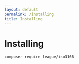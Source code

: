 ```yaml
---
layout: default
permalink: /installing
title: Installing
---
```


# Installing

```
composer require league/iso3166
```
